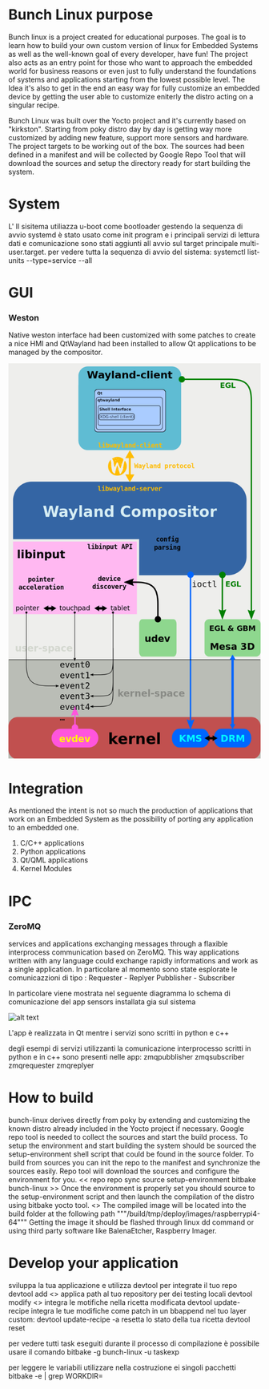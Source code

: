 # Bunch Linux purpose
Bunch linux is a project created for educational purposes. The goal is to learn how to build your own custom version of linux for Embedded Systems as well as the well-known goal of every developer, have fun!
The project also acts as an entry point for those who want to approach the embedded world for business reasons or even just to fully understand the foundations of systems and applications starting from the lowest possible level. The Idea it's also to get in the end an easy way for fully customize an embedded device by getting the user able to customize eniterly the distro acting on a singular recipe.  

Bunch Linux was built over the Yocto project and it's currently based on "kirkston". Starting from poky distro day by day is getting way more customized by adding new feature, support more sensors and hardware. The project targets to be working out of the box. The sources had been defined in a manifest and will be collected by Google Repo Tool that will download the sources and setup the directory ready for start building the system. 

# System
L' Il sisitema utiliazza u-boot come bootloader gestendo la sequenza di avvio 
systemd è stato usato come init program e i principali servizi di lettura dati e comunicazione sono stati aggiunti all avvio sul target principale multi-user.target. 
per vedere tutta la sequenza di avvio del sistema: 
systemctl list-units --type=service --all


# GUI
### Weston
Native weston interface had been customized with some patches to create a nice HMI and QtWayland had been installed to allow Qt applications to be managed by the compositor. 

![alt text](https://github.com/waelkarman/bunch-linux-metalayer/blob/master/miscellaneous/qtappwayland.png?raw=true)


# Integration
As mentioned the intent is not so much the production of applications that work on an Embedded System as the possibility of porting any application to an embedded one.
1. C/C++ applications
2. Python applications
3. Qt/QML applications
4. Kernel Modules

# IPC
### ZeroMQ
services and applications exchanging messages through a flaxible interprocess communication based on ZeroMQ. This way applications written with any language could exchange rapidly informations and work as a single application. 
In particolare al momento sono state esplorate le comunicazzioni di tipo :
Requester - Replyer
Pubblisher - Subscriber

In particolare viene mostrata nel seguente diagramma lo schema di comunicazione del app sensors installata gia sul sistema

![alt text](https://github.com/waelkarman/bunch-linux-metalayer/blob/master/miscellaneous/sensorappcommunicationalpha.png?raw=true)

L'app è realizzata in Qt mentre i servizi sono scritti in python e c++ 

degli esempi di servizi utilizzanti la comunicazione interprocesso scritti in python e in c++
sono presenti nelle app:
zmqpubblisher
zmqsubscriber 
zmqrequester
zmqreplyer


# How to build
bunch-linux derives directly from poky by extending and customizing the known distro already included in the Yocto project if necessary.
Google repo tool is needed to collect the sources and start the build process. To setup the environment and start building the system should be sourced the setup-environment shell script that could be found in the source folder.  To build from sources you can init the repo to the manifest and synchronize the sources easily. Repo tool will download the sources and configure the environment for you. 
<< repo
repo sync
source setup-environment
bitbake bunch-linux >>
Once the environment is properly set you should source to the setup-environment script and then launch the compilation of the distro using bitbake yocto tool.
<<codice >>
The compiled image will be located into the build folder at the following path
"""/build/tmp/deploy/images/raspberrypi4-64"""
Getting the image it should be flashed through linux dd command or using third party software like BalenaEtcher, Raspberry Imager.


# Develop your application
sviluppa la tua applicazione e utilizza devtool per integrate il tuo repo
devtool add <<url>>
applica path al tuo repository per dei testing locali 
devtool modify <<nome ricetta>>
integra le motifiche nella ricetta modificata 
devtool update-recipe <recipename>
integra le tue modifiche come patch in un bbappend nel tuo layer custom:
devtool update-recipe -a <layerpath> <recipename>
resetta lo stato della tua ricetta
devtool reset <recipename>


per vedere tutti task eseguiti durante il processo di compilazione è possibile usare il comando 
bitbake -g bunch-linux -u taskexp

per leggere le variabili utilizzare nella costruzione ei singoli pacchetti 
bitbake -e <ricetta> | grep WORKDIR=
